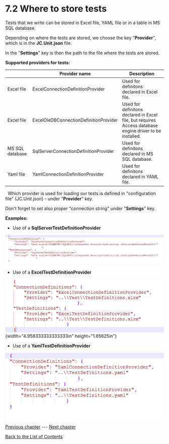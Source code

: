 # 7.2 Where to store tests

Tests that we write can be stored in Excel file, YAML file or in a table
in MS SQL database.

Depending on where the tests are stored, we choose the key
\"**Provider**\", which is in the **JC.Unit.json** file.

In the \"**Settings**\" key is then the path to the file where the tests
are stored.

**Supported providers for tests:**

|                   | **Provider name**                       | **Description**|
| ----------------- |----------------------------------------  |--------------------------------------------------------------|
| Excel file        | ExcelConnectionDefinitionProvider        | Used for definitons declared in Excel file.|
| Excel file        | ExcelOleDBConnectionDefinitionProvider   | Used for definitons declared in Excel file, but requires Access database engine driver to be installed.|
| MS SQL database   | SqlServerConnectionDefinitionProvider    | Used for definitons declared in MS SQL database.|
| Yaml file         | YamlConnectionDefinitionProvider         | Used for definitons declared in YAML file.|

 
Which provider is used for loading our tests is defined in \"configuration file\" (JC.Unit.json) - under \"**Provider**\" key.

Don\'t forget to set also proper \"connection string\" under \"**Settings**\" key.

**Examples:**

-  Use of a **SqlServerTestDefinitionProvider**

![SqlServerTestDefinitionProvider](Images/media/image31.png)

-   Use of a **ExcelTestDefinitionProvider**

![ExcelTestDefinitionProvider](Images/media/image29.png){width="4.958333333333333in"
height="1.65625in"}

-   Use of a **YamlTestDefinitionProvider**

![YamlTestDefinitionProvider](Images/media/image30.png)

[Previous chapter](7.1&#32;Various&#32;Test&#32;types.md) --- [Next chapter](8.0&#32;JC.Unit.Runner.md)

[Back to the List of Contents](0.&#32;List&#32;of&#32;Contents.md)  